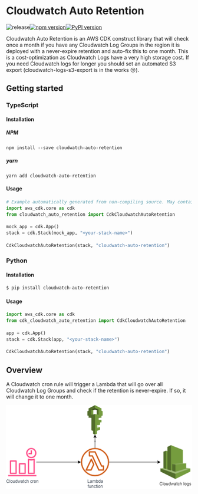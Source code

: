# Cloudwatch Auto Retention

![release](https://github.com/stroobants-dev/cloudwatch-auto-retention/actions/workflows/release.yml/badge.svg)[![npm version](https://badge.fury.io/js/cloudwatch-auto-retention.svg)](https://badge.fury.io/js/cloudwatch-auto-retention)[![PyPI version](https://badge.fury.io/py/cloudwatch-auto-retention.svg)](https://badge.fury.io/py/cloudwatch-auto-retention)

Cloudwatch Auto Retention is an AWS CDK construct library that will check once a month if you have any Cloudwatch Log Groups in the region it is deployed with a never-expire retention and auto-fix this to one month. This is a cost-optimization as Cloudwatch Logs have a very high storage cost. If you need Cloudwatch logs for longer you should set an automated S3 export (cloudwatch-logs-s3-export is in the works 😚).

## Getting started

### TypeScript

#### Installation

##### NPM

```
npm install --save cloudwatch-auto-retention
```

##### yarn

```
yarn add cloudwatch-auto-retention
```

#### Usage

```python
# Example automatically generated from non-compiling source. May contain errors.
import aws_cdk.core as cdk
from cloudwatch_auto_retention import CdkCloudwatchAutoRetention

mock_app = cdk.App()
stack = cdk.Stack(mock_app, "<your-stack-name>")

CdkCloudwatchAutoRetention(stack, "cloudwatch-auto-retention")
```

### Python

#### Installation

```bash
$ pip install cloudwatch-auto-retention
```

#### Usage

```python
import aws_cdk.core as cdk
from cdk_cloudwatch_auto_retention import CdkCloudwatchAutoRetention

app = cdk.App()
stack = cdk.Stack(app, "<your-stack-name>")

CdkCloudwatchAutoRetention(stack, "cloudwatch-auto-retention")
```

## Overview

A Cloudwatch cron rule will trigger a Lambda that will go over all Cloudwatch Log Groups and check if the retention is never-expire. If so, it will change it to one month.

![](https://raw.githubusercontent.com/stroobants-dev/cloudwatch-auto-retention/main/images/overview.png)
